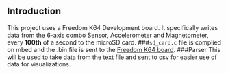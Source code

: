 ## Introduction
This project uses a Freedom K64 Development board. It specifically writes data from the 6-axis combo Sensor, Accelerometer and Magnetometer, every **100th** of a second to the microSD card. 
###`sd_card.c`
file is complied on mbed and the .bin file is sent to the [Freedom K64 board](https://developer.mbed.org/platforms/FRDM-K64F/). 
###Parser
This will be used to take data from the text file and sent to csv for easier use of data for visualizations.
